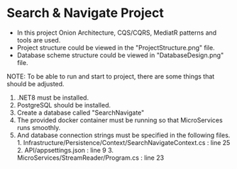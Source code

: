 # Search & Navigate Project

- In this project Onion Architecture, CQS/CQRS, MediatR patterns and tools are used. 
- Project structure could be viewed in the "ProjectStructure.png" file.
- Database scheme structure could be viewed in "DatabaseDesign.png" file.

NOTE: To be able to run and start to project, there are some things that should be adjusted.
  1. .NET8 must be installed.
  2. PostgreSQL should be installed.
  3. Create a database called "SearchNavigate"
  4. The provided docker container must be running so that MicroServices runs smoothly.
  5. And database connection strings must be specified in the following files.  
    1. Infrastructure/Persistence/Context/SearchNavigateContext.cs : line 25
    2. API/appsettings.json : line 9
    3. MicroServices/StreamReader/Program.cs : line 23
